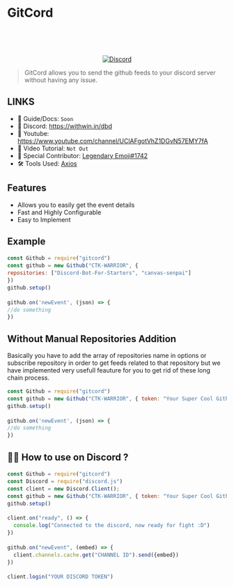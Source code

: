 # GitCord
<p align="center"><img align="center" style="width:1px" src="./.github/logo.png"/></p><br/>
<p align="center">
  <a href="https://withwin.in/dbd"><img src="https://badgen.net/discord/online-members/7SFVH6yUuE" alt="Discord"></a>
 </p>

> GitCord allows you to send the github feeds to your discord server without having any issue.

## LINKS

- 📃 Guide/Docs: `Soon`
- 💬 Discord: https://withwin.in/dbd
- 🎥 Youtube: https://www.youtube.com/channel/UClAFgotVhZ1DGvN57EMY7fA
- 🙌 Video Tutorial: `Not Out`
- 💪 Special Contributor: [Legendary Emoji#1742](https://github.com/LegendaryEmoji)
- 🛠 Tools Used: [Axios](https://www.npmjs.com/package/axios)

## Features

- Allows you to easily get the event details
- Fast and Highly Configurable
- Easy to Implement

## Example

```js
const Github = require("gitcord")
const github = new Github("CTK-WARRIOR", {
repositories: ["Discord-Bot-For-Starters", "canvas-senpai"]
})
github.setup()

github.on('newEvent', (json) => {
//do something
})
```
## Without Manual Repositories Addition
Basically you have to add the array of repositories name in options or subscribe repository in order to get feeds related to that repository but we have implemented very usefull feauture for you to get rid of these long chain process.

```js
const Github = require("gitcord")
const github = new Github("CTK-WARRIOR", { token: "Your Super Cool Github Token", gitall: true }) //will throw error if user have more than 50 repo
github.setup()

github.on('newEvent', (json) => {
//do something
})
```

## 🐱‍🏍 How to use on Discord ?
```js
const Github = require("gitcord")
const Discord = require("discord.js")
const client = new Discord.Client();
const github = new Github("CTK-WARRIOR", { token: "Your Super Cool Github Token", gitall: true })
github.setup()

client.on("ready", () => {
  console.log("Connected to the discord, now ready for fight :D")
})

github.on("newEvent", (embed) => {
  client.channels.cache.get("CHANNEL ID").send({embed})
})

client.login("YOUR DISCORD TOKEN")

```
